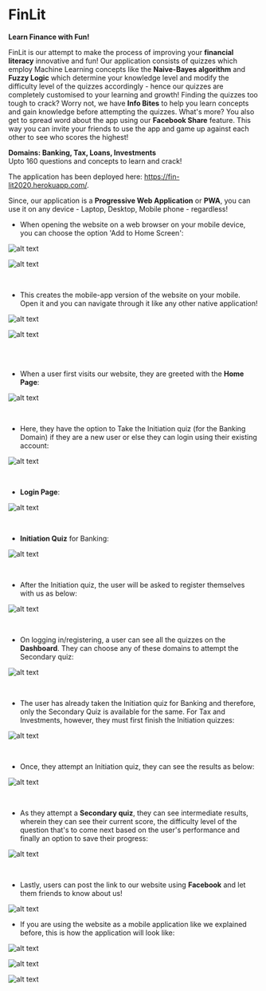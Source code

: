 # FinLit

**Learn Finance with Fun!**

FinLit is our attempt to make the process of improving your **financial literacy** innovative and fun! Our application consists of quizzes which employ Machine Learning concepts like the **Naive-Bayes algorithm** and **Fuzzy Logic** which determine your knowledge level and modify the difficulty level of the quizzes accordingly - hence our quizzes are completely customised to your learning and growth! Finding the quizzes too tough to crack? Worry not, we have **Info Bites** to help you learn concepts and gain knowledge before attempting the quizzes. What's more? You also get to spread word about the app using our **Facebook Share** feature. This way you can invite your friends to use the app and game up against each other to see who scores the highest!

**Domains: Banking, Tax, Loans, Investments**<br>
Upto 160 questions and concepts to learn and crack!<br>

The application has been deployed here:  https://fin-lit2020.herokuapp.com/.

Since, our application is a **Progressive Web Application** or **PWA**, you can use it on any device - Laptop, Desktop, Mobile phone - regardless!


- When opening the website on a web browser on your mobile device, you can choose the option 'Add to Home Screen':

![alt text](https://github.com/kets99/Fin-Lit/blob/hints-exp-timer/assets/images/Mobile_1.PNG) <br>

![alt text](https://github.com/kets99/Fin-Lit/blob/hints-exp-timer/assets/images/Mobile_2.jpg)


<br>

- This creates the mobile-app version of the website on your mobile. Open it and you can navigate through it like any other native application!

![alt text](https://github.com/kets99/Fin-Lit/blob/hints-exp-timer/assets/images/Mobile_3.png) <br>

![alt text](https://github.com/kets99/Fin-Lit/blob/hints-exp-timer/assets/images/Mobile_4.PNG) 

<br><br>
- When a user first visits our website, they are greeted with the **Home Page**:

![alt text](https://github.com/kets99/Fin-Lit/blob/hints-exp-timer/assets/images/img1.PNG)

<br>

- Here, they have the option to Take the Initiation quiz (for the Banking Domain) if they are a new user or else they can login using their existing account:

![alt text](https://github.com/kets99/Fin-Lit/blob/hints-exp-timer/assets/images/img2.PNG)


<br>

- **Login Page**:

![alt text](https://github.com/kets99/Fin-Lit/blob/hints-exp-timer/assets/images/img4.PNG)


<br>

- **Initiation Quiz** for Banking: 

![alt text](https://github.com/kets99/Fin-Lit/blob/hints-exp-timer/assets/images/img5.PNG)


<br>

- After the Initiation quiz, the user will be asked to register themselves with us as below:

![alt text](https://github.com/kets99/Fin-Lit/blob/hints-exp-timer/assets/images/img3.PNG)


<br>

- On logging in/registering, a user can see all the quizzes on the **Dashboard**. They can choose any of these domains to attempt the Secondary quiz:

![alt text](https://github.com/kets99/Fin-Lit/blob/hints-exp-timer/assets/images/img6.PNG)


<br>

- The user has already taken the Initiation quiz for Banking and therefore, only the Secondary Quiz is available for the same. For Tax and Investments, however, they must first finish the Initiation quizzes:

![alt text](https://github.com/kets99/Fin-Lit/blob/hints-exp-timer/assets/images/img7.PNG)


<br>

- Once, they attempt an Initiation quiz, they can see the results as below:

![alt text](https://github.com/kets99/Fin-Lit/blob/hints-exp-timer/assets/images/img8.PNG)


<br>

- As they attempt a **Secondary quiz**, they can see intermediate results, wherein they can see their current score, the difficulty level of the question that's to come next based on the user's performance and finally an option to save their progress:

![alt text](https://github.com/kets99/Fin-Lit/blob/hints-exp-timer/assets/images/Secondary%20Results.png)


<br>

- Lastly, users can post the link to our website using **Facebook** and let them friends to know about us!

![alt text](https://github.com/kets99/Fin-Lit/blob/hints-exp-timer/assets/images/img9.PNG)

- If you are using the website as a mobile application like we explained before, this is how the application will look like:

![alt text](https://github.com/kets99/Fin-Lit/blob/hints-exp-timer/assets/images/Mobile_5.PNG) <br>

![alt text](https://github.com/kets99/Fin-Lit/blob/hints-exp-timer/assets/images/Mobile_6.PNG) <br>

![alt text](https://github.com/kets99/Fin-Lit/blob/hints-exp-timer/assets/images/Mobile_7.PNG)
